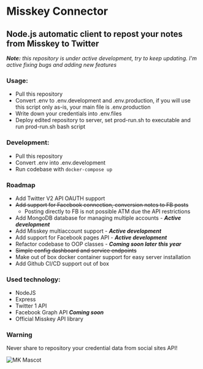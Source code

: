 # Misskey Connector
## Node.js automatic client to repost your notes from Misskey to Twitter
***Note:*** *this repository is under active development, try to keep updating. I'm active fixing bugs and adding new features*

### Usage:
- Pull this repository
- Convert .env to .env.development and .env.production, if you will use this script only as-is, your main file is .env.production
- Write down your credentials into .env.files
- Deploy edited repository to server, set prod-run.sh to executable and run prod-run.sh bash script

### Development:
- Pull this repository
- Convert .env into .env.development
- Run codebase with `docker-compose up`

### Roadmap
- Add Twitter V2 API OAUTH support
- ~~Add support for Facebook connection, conversion notes to FB posts~~
  - Posting directly to FB is not possible ATM due the API restrictions
- Add MongoDB database for managing multiple accounts - ***Active development***
- Add Misskey multiaccount support - ***Active development***
- Add support for Facebook pages API - ***Active development***
- Refactor codebase to OOP classes - ***Coming soon later this year***
- ~~Simple config dashboard and service endpoints~~
- Make out of box docker container support for easy server installation
- Add Github CI/CD support out of box

### Used technology:
- NodeJS
- Express
- Twitter 1 API
- Facebook Graph API ***Coming soon***
- Official Misskey API library

### Warning
Never share to repository your credential data from social sites API!

![MK Mascot](https://i.pinimg.com/564x/0e/38/46/0e3846c009b086f106ea98cf82c9a653.jpg)

